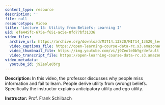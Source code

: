 ```yaml
---
content_type: resource
description: ''
file: null
resourcetype: Video
title: 'Lecture 15: Utility from Beliefs; Learning I'
uid: efe445fc-675e-f651-ac5e-8fd77bf31336
video_files:
  archive_url: https://archive.org/download/MIT14.13S20/MIT14_13S20_lec15_300k.mp4
  video_captions_file: https://open-learning-course-data-rc.s3.amazonaws.com/14-13-psychology-and-economics-spring-2020/633179101c9b56598b2bc60c0950e037_j9Zeole0bYg.vtt
  video_thumbnail_file: https://img.youtube.com/vi/j9Zeole0bYg/default.jpg
  video_transcript_file: https://open-learning-course-data-rc.s3.amazonaws.com/14-13-psychology-and-economics-spring-2020/d275c334ae891779905c153f2e5fe340_j9Zeole0bYg.pdf
video_metadata:
  youtube_id: j9Zeole0bYg
---
```


**Description:** In this video, the professor discusses why people miss information and fail to learn. People derive utility from (wrong) beliefs. Specifically the instructor explains anticipatory utility and ego utility.

**Instructor:** Prof. Frank Schilbach